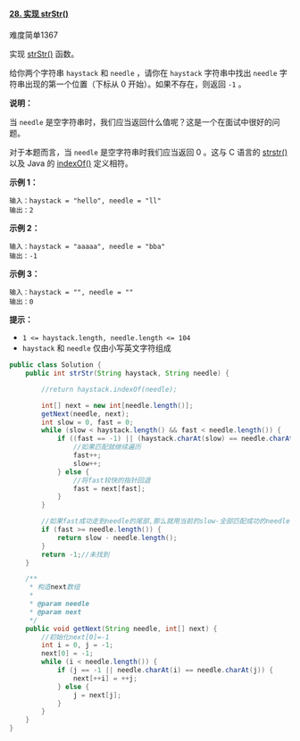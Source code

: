 #### [28. 实现 strStr()](https://leetcode-cn.com/problems/implement-strstr/)

难度简单1367

实现 [strStr()](https://baike.baidu.com/item/strstr/811469) 函数。

给你两个字符串 `haystack` 和 `needle` ，请你在 `haystack` 字符串中找出 `needle` 字符串出现的第一个位置（下标从 0 开始）。如果不存在，则返回 `-1` 。

**说明：**

当 `needle` 是空字符串时，我们应当返回什么值呢？这是一个在面试中很好的问题。

对于本题而言，当 `needle` 是空字符串时我们应当返回 0 。这与 C 语言的 [strstr()](https://baike.baidu.com/item/strstr/811469) 以及 Java
的 [indexOf()](https://docs.oracle.com/javase/7/docs/api/java/lang/String.html#indexOf(java.lang.String)) 定义相符。

**示例 1：**

```
输入：haystack = "hello", needle = "ll"
输出：2
```

**示例 2：**

```
输入：haystack = "aaaaa", needle = "bba"
输出：-1
```

**示例 3：**

```
输入：haystack = "", needle = ""
输出：0
```

**提示：**

- `1 <= haystack.length, needle.length <= 104`
- `haystack` 和 `needle` 仅由小写英文字符组成

```java
public class Solution {
    public int strStr(String haystack, String needle) {

        //return haystack.indexOf(needle);

        int[] next = new int[needle.length()];
        getNext(needle, next);
        int slow = 0, fast = 0;
        while (slow < haystack.length() && fast < needle.length()) {
            if ((fast == -1) || (haystack.charAt(slow) == needle.charAt(fast))) {
                //如果匹配就继续遍历
                fast++;
                slow++;
            } else {
                //将fast较快的指针回退
                fast = next[fast];
            }
        }

        //如果fast成功走到needle的尾部,那么就用当前的slow-全部匹配成功的needle.length
        if (fast >= needle.length()) {
            return slow - needle.length();
        }
        return -1;//未找到
    }

    /**
     * 构造next数组
     *
     * @param needle
     * @param next
     */
    public void getNext(String needle, int[] next) {
        //初始化next[0]=-1
        int i = 0, j = -1;
        next[0] = -1;
        while (i < needle.length()) {
            if (j == -1 || needle.charAt(i) == needle.charAt(j)) {
                next[++i] = ++j;
            } else {
                j = next[j];
            }
        }
    }
}
```